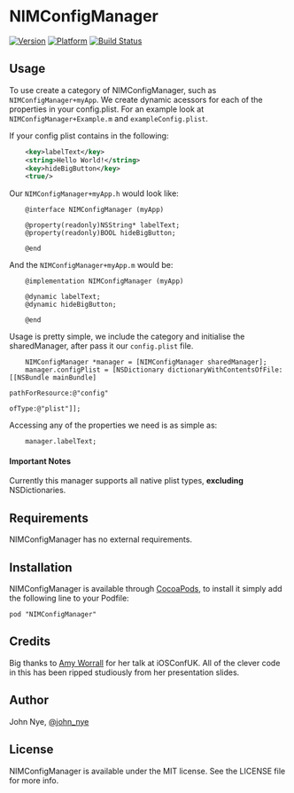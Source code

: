 # NIMConfigManager

[![Version](http://cocoapod-badges.herokuapp.com/v/NIMConfigManager/badge.png)](http://cocoadocs.org/docsets/NIMConfigManager)
[![Platform](http://cocoapod-badges.herokuapp.com/p/NIMConfigManager/badge.png)](http://cocoadocs.org/docsets/NIMConfigManager)
[![Build Status](https://travis-ci.org/Nimbleworks/NIMConfigManager.png?branch=master)](https://travis-ci.org/Nimbleworks/NIMConfigManager)

## Usage

To use create a category of NIMConfigManager, such as `NIMConfigManager+myApp`. We create dynamic acessors for each of the properties in your config.plist. For an example look at `NIMConfigManager+Example.m` and `exampleConfig.plist`.

If your config plist contains in the following: 

````xml
	<key>labelText</key>
	<string>Hello World!</string>
	<key>hideBigButton</key>
	<true/>
````

Our `NIMConfigManager+myApp.h` would look like: 

````obj-c
	@interface NIMConfigManager (myApp)

	@property(readonly)NSString* labelText;
	@property(readonly)BOOL hideBigButton;

	@end
````

And the `NIMConfigManager+myApp.m` would be: 
````obj-c
	@implementation NIMConfigManager (myApp)

	@dynamic labelText;
	@dynamic hideBigButton;

	@end
````

Usage is pretty simple, we include the category and initialise the sharedManager, after pass it our `config.plist` file. 

````obj-c
	NIMConfigManager *manager = [NIMConfigManager sharedManager];
	manager.configPlist = [NSDictionary dictionaryWithContentsOfFile:[[NSBundle mainBundle]
                                                                      pathForResource:@"config"
                                                                      ofType:@"plist"]];

````

Accessing any of the properties we need is as simple as: 

````obj-c
	manager.labelText;
````

#### Important Notes
Currently this manager supports all native plist types, __excluding__ NSDictionaries.

## Requirements
NIMConfigManager has no external requirements. 

## Installation

NIMConfigManager is available through [CocoaPods](http://cocoapods.org), to install
it simply add the following line to your Podfile:

    pod "NIMConfigManager"

## Credits
Big thanks to [Amy Worrall](http://www.amyworrall.com) for her talk at iOSConfUK. All of the clever code in this has been ripped studiously from her presentation slides. 

## Author

John Nye, [@john_nye](https://twitter.com/john_nye)

## License

NIMConfigManager is available under the MIT license. See the LICENSE file for more info.


